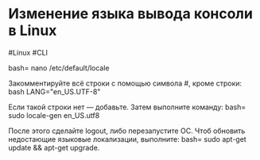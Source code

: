 # Изменение языка вывода консоли в Linux
#Linux #CLI 

   bash=
nano /etc/default/locale
   
Закомментируйте всё строки с помощью символа #, кроме строки:
   bash
LANG="en_US.UTF-8"
   
Если такой строки нет — добавьте. Затем выполните команду:
   bash=
sudo locale-gen en_US.utf8
   
После этого сделайте logout, либо перезапустите ОС. Чтоб обновить недостающие языковые локализации, выполните:
   bash=
sudo apt-get update && apt-get upgrade.
   
